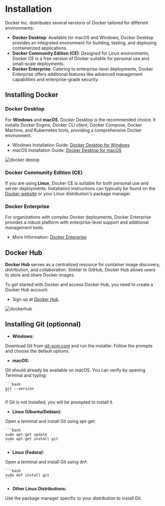 # Installation

Docker Inc. distributes several versions of Docker tailored for different
environments:

- **Docker Desktop**: Available for macOS and Windows, Docker Desktop provides
  an integrated environment for building, testing, and deploying containerized
  applications.
- **Docker Community Edition (CE)**: Designed for Linux environments, Docker CE
  is a free version of Docker suitable for personal use and small-scale
  deployments.
- **Docker Enterprise**: Catering to enterprise-level deployments, Docker
  Enterprise offers additional features like advanced management capabilities
  and enterprise-grade security.

## Installing Docker

### Docker Desktop

For **Windows** and **macOS**, Docker Desktop is the recommended choice. It
installs Docker Engine, Docker CLI client, Docker Compose, Docker Machine, and
Kubernetes tools, providing a comprehensive Docker environment.

- Windows Installation Guide:
  [Docker Desktop for Windows](https://docs.docker.com/desktop/setup/install/windows-install/)
- macOS Installation Guide:
  [Docker Desktop for macOS](https://docs.docker.com/desktop/setup/install/mac-install/)

![docker destop](img/docker-desktop.svg)

### Docker Community Edition (CE)

If you are using **Linux**, Docker CE is suitable for both personal use and
server deployments. Installation instructions can typically be found on the
[Docker website](https://docs.docker.com/engine/install/ubuntu/) or your Linux
distribution's package manager.

### Docker Enterprise

For organizations with complex Docker deployments, Docker Enterprise provides a
robust platform with enterprise-level support and additional management tools.

- More Information:
  [Docker Enterprise](https://www.docker.com/products/business/)

## Docker Hub

**Docker Hub** serves as a centralized resource for container image discovery,
distribution, and collaboration. Similar to GitHub, Docker Hub allows users to
store and share Docker images.

To get started with Docker and access Docker Hub, you need to create a Docker
Hub account:

- Sign up at [Docker Hub](https://hub.docker.com/).

![dockerhub](img/dockerhub.PNG)

## Installing Git (optionnal)

- **Windows:**

Download Git from [git-scm.com](https://git-scm.com/download/win) and run the
installer. Follow the prompts and choose the default options.

- **macOS:**

Git should already be available on macOS. You can verify by opening Terminal and
typing:

    ```bash
    git --version
    ```

If Git is not installed, you will be prompted to install it.

- **Linux (Ubuntu/Debian):**

Open a terminal and install Git using apt-get:

    ```bash
    sudo apt-get update
    sudo apt-get install git
    ```

- **Linux (Fedora):**

Open a terminal and install Git using dnf:

    ```bash
    sudo dnf install git
    ```

- **Other Linux Distributions:**

Use the package manager specific to your distribution to install Git.
